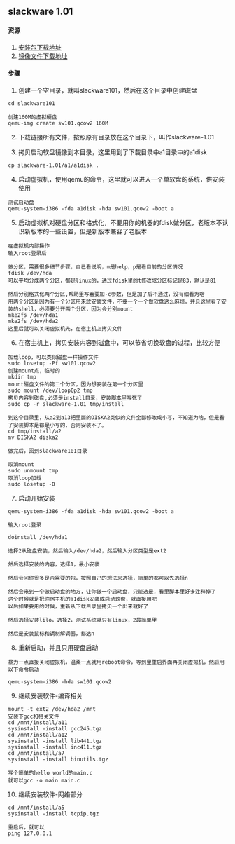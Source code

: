 ## slackware 1.01

#### 资源

1. [安装包下载地址](https://mirrors.slackware.com/slackware/slackware-1.01/)
1. [镜像文件下载地址](https://app.box.com/s/y4qcrcksn2j10q606z5c02sohydpv4ro)

#### 步骤

1. 创建一个空目录，就叫slackware101，然后在这个目录中创建磁盘
```
cd slackware101

创建160M的虚拟硬盘
qemu-img create sw101.qcow2 160M

```

2. 下载链接所有文件，按照原有目录放在这个目录下，叫作slackware-1.01

3. 拷贝启动软盘镜像到本目录，这里用到了下载目录中a1目录中的a1disk
```
cp slackware-1.01/a1/a1disk .

```

4. 启动虚拟机，使用qemu的命令，这里就可以进入一个单软盘的系统，供安装使用
```
测试启动盘
qemu-system-i386 -fda a1disk -hda sw101.qcow2 -boot a
```

5. 启动虚拟机对硬盘分区和格式化，不要用你的机器的fdisk做分区，老版本不认识新版本的一些设置，但是新版本兼容了老版本
```
在虚拟机内部操作
输入root登录后

做分区，需要很多细节步骤，自己看说明，m是help，p是看目前的分区情况
fdisk /dev/hda
可以平均分成两个分区，都是linux的，通过fdisk里的t修改成分区标记是83，默认是81

然后分别格式化两个分区,帮助里写着要加-c参数，但是加了后不通过，没有细看为啥
用两个分区是因为有一个分区用来放安装文件，不要一个一个做软盘这么麻烦，并且这里看了安装的shell，必须要分开两个分区，因为会分别mount
mke2fs /dev/hda1
mke2fs /dev/hda2
这里后就可以关闭虚拟机先，在宿主机上拷贝文件
```

6. 在宿主机上，拷贝安装内容到磁盘中，可以节省切换软盘的过程，比较方便
```
加载loop，可以类似磁盘一样操作文件
sudo losetup -Pf sw101.qcow2
创建mount点，临时的
mkdir tmp
mount磁盘文件的第二个分区，因为想安装在第一个分区里
sudo mount /dev/loop0p2 tmp
拷贝内容到磁盘,必须是install目录，安装脚本里写死了
sudo cp -r slackware-1.01 tmp/install

到这个目录里，从a2到a13把里面的DISKA2类似的文件全部修改成小写，不知道为啥，但是看了安装脚本是都是小写的，否则安装不了。
cd tmp/install/a2
mv DISKA2 diska2

做完后，回到slackware101目录

取消mount
sudo unmount tmp
取消loop加载
sudo losetup -D
```

7. 启动开始安装
```
qemu-system-i386 -fda a1disk -hda sw101.qcow2 -boot a

输入root登录

doinstall /dev/hda1

选择2从磁盘安装，然后输入/dev/hda2，然后输入分区类型是ext2

然后选择安装的内容，选择1，最小安装

然后会问你很多是否需要的包，按照自己的想法来选择，简单的都可以先选择n

然后会来到一个做启动盘的地方，让你做一个启动盘，只能选是，看里脚本里好多注释掉了
这个时候就是把你宿主机的a1disk安装成启动软盘，就直接用吧
以后如果要用的时候，重新从下载目录里拷贝一个出来就好了

然后选择安装lilo，选择2，测试系统就只有linux，2最简单里

然后是安装鼠标和调制解调器，都选n
```

8. 重新启动，并且只用硬盘启动
```
暴力一点直接关闭虚拟机，温柔一点就用reboot命令，等到里重启界面再关闭虚拟机，然后用以下命令启动

qemu-system-i386 -hda sw101.qcow2

```
9. 继续安装软件-编译相关
```
mount -t ext2 /dev/hda2 /mnt
安装下gcc和相关文件
cd /mnt/install/a11
sysinstall -install gcc245.tgz
cd /mnt/install/a12
sysinstall -install lib441.tgz
sysinstall -install inc411.tgz
cd /mnt/install/a7
sysinstall -install binutils.tgz

写个简单的hello world的main.c
就可以gcc -o main main.c

```

10. 继续安装软件-网络部分
```
cd /mnt/install/a5
sysinstall -install tcpip.tgz

重启后，就可以
ping 127.0.0.1
```
